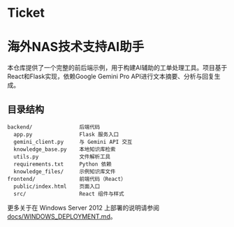 # Ticket
# 海外NAS技术支持AI助手

本仓库提供了一个完整的前后端示例，用于构建AI辅助的工单处理工具。项目基于React和Flask实现，依赖Google Gemini Pro API进行文本摘要、分析与回复生成。

## 目录结构

```
backend/               后端代码
  app.py               Flask 服务入口
  gemini_client.py     与 Gemini API 交互
  knowledge_base.py    本地知识库检索
  utils.py             文件解析工具
  requirements.txt     Python 依赖
  knowledge_files/     示例知识库文件
frontend/              前端代码（React）
  public/index.html    页面入口
  src/                 React 组件与样式
```

更多关于在 Windows Server 2012 上部署的说明请参阅 [docs/WINDOWS_DEPLOYMENT.md](docs/WINDOWS_DEPLOYMENT.md)。